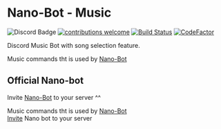 # Nano-Bot - Music
![Discord Badge](https://discordapp.com/api/guilds/458296099049046018/embed.png)
[![contributions welcome](https://img.shields.io/badge/contributions-welcome-brightgreen.svg?style=flat)](https://github.com/dwyl/esta/issues)
[![Build Status](https://travis-ci.org/MadeYoga/San.png?branch=master)](https://travis-ci.org/MadeYoga/San)
[![CodeFactor](https://www.codefactor.io/repository/github/madeyoga/san/badge)](https://www.codefactor.io/repository/github/madeyoga/san)

Discord Music Bot with song selection feature.

Music commands tht is used by <a href="https://github.com/MadeYoga/Nano-Bot">Nano-Bot</a><br>

## Official Nano-bot
Invite <a href="https://github.com/MadeYoga/Nano-Bot">Nano-Bot</a> to your server ^^

Music commands tht is used by <a href="https://github.com/MadeYoga/Nano-Bot">Nano-Bot</a><br>
<a href="https://discordapp.com/oauth2/authorize?client_id=458298539517411328&permissions=8&scope=bot">Invite</a> Nano bot to your server
<br>
